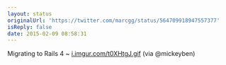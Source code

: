 ```yaml
---
layout: status
originalUrl: 'https://twitter.com/marcgg/status/564709918947557377'
isReply: false
date: 2015-02-09 08:58:31
---
```


Migrating to Rails 4 ~ [i.imgur.com/t0XHtgJ.gif](http://i.imgur.com/t0XHtgJ.gif) (via @mickeyben)
